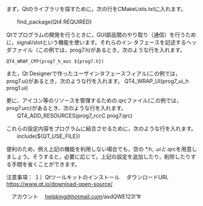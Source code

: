 
まず，Qtのライブラリを探すために，次の行をCMakeLists.txtに入れます。

　　find_package(Qt4 REQUIRED)

Qtでプログラムの開発を行うときに，GUI部品間のやり取り（通信）を行うために，signal/slotという機能を使います。それらのイン タフェースを記述するヘッダファイル（この例では，prog7.h)があるとき，次のような行を入れます。

    QT4_WRAP_CPP(prog7_h_moc ${prog7.h})

また，Qt Designerで作ったユーザインタフェースフィアル(この例では，prog7.ui)があるとき，次のような行を入れます。
   QT4_WRAP_UI(prog7_ui_h prog1.ui)

更に、アイコン等のリソースを管理するための.qrcファイル(この例では，prog7.urc)があるとき、次のような行を入れます。
　　QT4_ADD_RESOURCES(prog7_rccC prog7.qrc)

これらの設定内容をプログラムに結合させるために，次のような行を入れます。
　　include(${QT_USE_FILE})

便利のため，例え上記の機能を利用しない場合でも，空の *.h, *.uiと*.qrcを用意しましょう。そうすると，必要に応じて，上記の設定を追加したり，削除したりする手間を省くことができます。

注意事項：
１）Qtツールキットのインストール
　ダウンロードURL
　https://www.qt.io/download-open-source/

　アカウント
　helpking@hotmail.com/asdQWE123!”#

